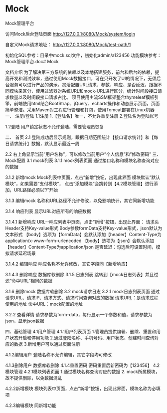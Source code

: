 # Mock
Mock管理平台


访问Mock后台登陆页面
http://127.0.0.1:8080/Mock/system/login

自定义Mock请求地址：
http://127.0.0.1:8080/Mock/test-path/1

初始化SQL参考：目录中mock.sql文件，初始化admin/a123456
功能模块参考：Mock管理平台.doc# Mock

文档介绍
为了解决第三方系统的依赖以及本地搭建服务，前台和后台的依赖，提高开发和测试效率，通过使用Mock数据接口，可在只开发了UI的情况下，无须后台服务可以进行产品的演示。灵活配置URL请求、参数、响应、是否延迟，跟据不同模块来区分，使用过滤器对系统URL和mock-URL进行区分，统计时间段接口请求数量以及时间段接口请求占比。
项目使用主流SSM框架整合thymeleaf模板引擎，前端使用html结合BootStrap、jQuery、echarts操作和动态展示页面，页面简单整洁。采用Maven对工程进行管理和打包，使用Tomcat部署在Linux机器
一、	注册/登陆
1.1注册
1.【登陆名】唯一，不允许重复注册
2.登陆名为登陆帐号
 
1.2登陆
用户锁定状态不允许登陆，需要管理员恢复
 
二、	首页
2.1	登陆成功后显示规则，跟据日期范围统计【接口请求统计】和【每日请求统计】数据，默认显示最近一周
 
2.2	右上角显示当前”用户名称”，可以修改当前用户”个人信息”和”修改密码”
三、Mock配置
3.1 mock列表
3.1.1	mock列表页面
通过接口名称和模块名称查询对应的数据
 
3.1.2	新增mock
Mock列表中页面，点击”新增”按钮，出现此界面
模块默认”默认模块”，如果需要”支付模块”， 点击”添加模块”会跳转到【4.2模块管理】进行添加，URL路径必须以”/”开始
 
3.1.3	编辑mock
名称和URL路径不允许修改，以免影响统计，其它同新增功能
 
3.1.4	响应列表
显示URL对应所有的响应数据
 
3.1.4.1 新增响应
URL--响应列表中页面，点击”新增”按钮，出现此界面：
请求头Header支持Key-value形式
Body参数formData支持Key-value形式，json默认为文本形式
【body】选项为【formData】会默认添加【header】Content-Type为application/x-www-form-urlencoded
【body】选项为【json】会默认添加【header】Content-Type为application/json
是否延迟：勾选后可设置时间，模拟请求延迟场景
 
3.1.4.2	编辑响应
响应名称不允许修改，其它字段同【新增响应】
 
3.1.4.3	删除响应
数据库软删除
3.1.5	日志列表
跳转到【mock日志列表】并且过滤”命中URL”相同的数据
 
3.1.6	删除mock
数据库软删除
3.2 mock请求日志
3.2.1	mock日志列表页面
通过请求URL、请求IP、请求方式、请求时间查询对应的数据
请求URL：是请求过程使用的地址
命中URL：mock配置的地址
 
3.2.2	查看详情
请求参数为form-data，每行显示一个参数和值，请求参数为json，显示json数据
 
四、基础管理
4.1用户管理
4.1.1用户列表页面
1.管理员提供编辑、删除、重置和用户状态开启和停用功能
2.通过登陆名称、手机号码、用户状态、创建时间查询对应的数据
3.新增用户可以通过页面注册
 
 
4.1.2编辑用户
登陆名称不允许编辑，其它字段均可修改
 
4.1.3删除用户
数据库软删除
4.1.4重置密码
密码重置后新密码为【123456】
4.2模块管理
4.2.1模块列表页面
1.通过模块名称查询对应的数据
2. mock所属模块，故不提供删除，以免数据混乱
 
4.2.2新增模块
模块列表中页面，点击”新增”按钮，出现此界面，模块名称为必填项
 
4.2.3编辑模块
同新增功能
